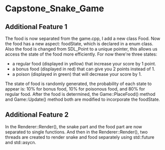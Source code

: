 # Capstone_Snake_Game

## Additional Feature 1
The food is now separated from the game.cpp, I add a new class Food. Now the food has a new aspect: foodState, which is declared in a enum class. Also the food is changed from SDL_Point to a unique pointer, this allows us access the state of the food more efficiently. For now there're three states: 
 - a regular food (displayed in yellow) that increase your score by 1 point.
 - a bonus food (displayed in red) that can give you 2 points instead of 1.
 - a poison (displayed in green) that will decrease your score by 1.

The state of food is randomly generated, the probability of each state to appear is: 10% for bonus food, 10% for poisonous food, and 80% for regular food. After the food is determined, the Game::PlaceFood() method and Game::Update() method both are modified to incorporate the foodState. 

## Additional Feature 2
In the Renderer::Render(), the snake part and the food part are now separated to single functions. And then in the Renderer::Render(), two threads are created to render snake and food separately using std::future and std::asycn.
